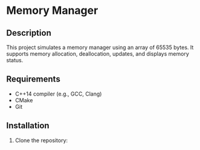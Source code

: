 # Memory Manager

## Description

This project simulates a memory manager using an array of 65535 bytes. It supports memory allocation, deallocation, updates, and displays memory status.

## Requirements

- C++14 compiler (e.g., GCC, Clang)
- CMake
- Git

## Installation

1. Clone the repository:
